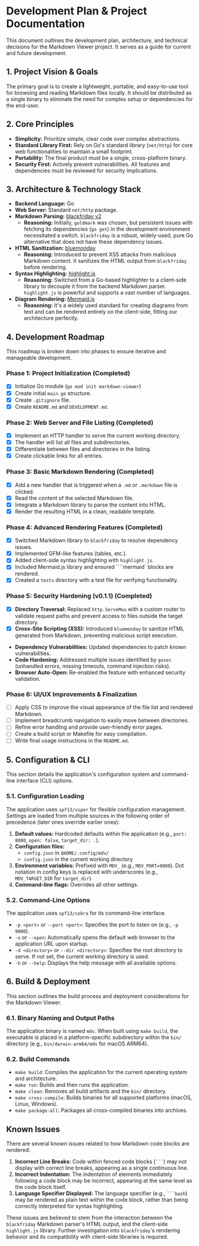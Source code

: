# Development Plan & Project Documentation

This document outlines the development plan, architecture, and technical decisions for the Markdown Viewer project. It serves as a guide for current and future development.

## 1. Project Vision & Goals

The primary goal is to create a lightweight, portable, and easy-to-use tool for browsing and reading Markdown files locally. It should be distributed as a single binary to eliminate the need for complex setup or dependencies for the end-user.

## 2. Core Principles

- **Simplicity:** Prioritize simple, clear code over complex abstractions.
- **Standard Library First:** Rely on Go's standard library (`net/http`) for core web functionalities to maintain a small footprint.
- **Portability:** The final product must be a single, cross-platform binary.
- **Security First:** Actively prevent vulnerabilities. All features and dependencies must be reviewed for security implications.

## 3. Architecture & Technology Stack

- **Backend Language:** Go
- **Web Server:** Standard `net/http` package.
- **Markdown Parsing:** [blackfriday v2](https://github.com/russross/blackfriday)
    - **Reasoning:** Initially, `goldmark` was chosen, but persistent issues with fetching its dependencies (`go get`) in the development environment necessitated a switch. `blackfriday` is a robust, widely-used, pure Go alternative that does not have these dependency issues.
- **HTML Sanitization:** [bluemonday](https://github.com/microcosm-cc/bluemonday)
    - **Reasoning:** Introduced to prevent XSS attacks from malicious Markdown content. It sanitizes the HTML output from `blackfriday` before rendering.
- **Syntax Highlighting:** [highlight.js](https://highlightjs.org/)
    - **Reasoning:** Switched from a Go-based highlighter to a client-side library to decouple it from the backend Markdown parser. `highlight.js` is powerful and supports a vast number of languages.
- **Diagram Rendering:** [Mermaid.js](https://mermaid-js.github.io/mermaid/)
    - **Reasoning:** It's a widely used standard for creating diagrams from text and can be rendered entirely on the client-side, fitting our architecture perfectly.

## 4. Development Roadmap

This roadmap is broken down into phases to ensure iterative and manageable development.

### **Phase 1: Project Initialization (Completed)**

- [x] Initialize Go module (`go mod init markdown-viewer`)
- [x] Create initial `main.go` structure.
- [x] Create `.gitignore` file.
- [x] Create `README.md` and `DEVELOPMENT.md`.

### **Phase 2: Web Server and File Listing (Completed)**

- [x] Implement an HTTP handler to serve the current working directory.
- [x] The handler will list all files and subdirectories.
- [x] Differentiate between files and directories in the listing.
- [x] Create clickable links for all entries.

### **Phase 3: Basic Markdown Rendering (Completed)**

- [x] Add a new handler that is triggered when a `.md` or `.markdown` file is clicked.
- [x] Read the content of the selected Markdown file.
- [x] Integrate a Markdown library to parse the content into HTML.
- [x] Render the resulting HTML in a clean, readable template.

### **Phase 4: Advanced Rendering Features (Completed)**

- [x] Switched Markdown library to `blackfriday` to resolve dependency issues.
- [x] Implemented GFM-like features (tables, etc.).
- [x] Added client-side syntax highlighting with `highlight.js`.
- [x] Included Mermaid.js library and ensured ````mermaid` blocks are rendered.
- [x] Created a `tests` directory with a test file for verifying functionality.

### **Phase 5: Security Hardening (v0.1.1) (Completed)**

- [x] **Directory Traversal:** Replaced `http.ServeMux` with a custom router to validate request paths and prevent access to files outside the target directory.
- [x] **Cross-Site Scripting (XSS):** Introduced `bluemonday` to sanitize HTML generated from Markdown, preventing malicious script execution.
- **Dependency Vulnerabilities:** Updated dependencies to patch known vulnerabilities.
- **Code Hardening:** Addressed multiple issues identified by `gosec` (unhandled errors, missing timeouts, command injection risks).
- **Browser Auto-Open:** Re-enabled the feature with enhanced security validation.

### **Phase 6: UI/UX Improvements & Finalization**

- [ ] Apply CSS to improve the visual appearance of the file list and rendered Markdown.
- [ ] Implement breadcrumb navigation to easily move between directories.
- [ ] Refine error handling and provide user-friendly error pages.
- [ ] Create a build script or Makefile for easy compilation.
- [ ] Write final usage instructions in the `README.md`.

## 5. Configuration & CLI

This section details the application's configuration system and command-line interface (CLI) options.

### 5.1. Configuration Loading

The application uses `spf13/viper` for flexible configuration management. Settings are loaded from multiple sources in the following order of precedence (later ones override earlier ones):

1.  **Default values:** Hardcoded defaults within the application (e.g., `port: 8080`, `open: false`, `target_dir: .`).
2.  **Configuration files:**
    *   `config.json` in `$HOME/.config/mdv/`
    *   `config.json` in the current working directory
3.  **Environment variables:** Prefixed with `MDV_` (e.g., `MDV_PORT=9000`). Dot notation in config keys is replaced with underscores (e.g., `MDV_TARGET_DIR` for `target_dir`).
4.  **Command-line flags:** Overrides all other settings.

### 5.2. Command-Line Options

The application uses `spf13/cobra` for its command-line interface.

*   `-p <port>` or `--port <port>`: Specifies the port to listen on (e.g., `-p 9000`).
*   `-o` or `--open`: Automatically opens the default web browser to the application URL upon startup.
*   `-d <directory>` or `--dir <directory>`: Specifies the root directory to serve. If not set, the current working directory is used.
*   `-h` or `--help`: Displays the help message with all available options.

## 6. Build & Deployment

This section outlines the build process and deployment considerations for the Markdown Viewer.

### 6.1. Binary Naming and Output Paths

The application binary is named `mdv`. When built using `make build`, the executable is placed in a platform-specific subdirectory within the `bin/` directory (e.g., `bin/darwin-arm64/mdv` for macOS ARM64).

### 6.2. Build Commands

*   `make build`: Compiles the application for the current operating system and architecture.
*   `make run`: Builds and then runs the application.
*   `make clean`: Removes all build artifacts and the `bin/` directory.
*   `make cross-compile`: Builds binaries for all supported platforms (macOS, Linux, Windows).
*   `make package-all`: Packages all cross-compiled binaries into archives.

## Known Issues

There are several known issues related to how Markdown code blocks are rendered:

1.  **Incorrect Line Breaks:** Code within fenced code blocks (` ``` `) may not display with correct line breaks, appearing as a single continuous line.
2.  **Incorrect Indentation:** The indentation of elements immediately following a code block may be incorrect, appearing at the same level as the code block itself.
3.  **Language Specifier Displayed:** The language specifier (e.g., ` ```bash `) may be rendered as plain text within the code block, rather than being correctly interpreted for syntax highlighting.

These issues are believed to stem from the interaction between the `blackfriday` Markdown parser's HTML output, and the client-side `highlight.js` library. Further investigation into `blackfriday`'s rendering behavior and its compatibility with client-side libraries is required.
